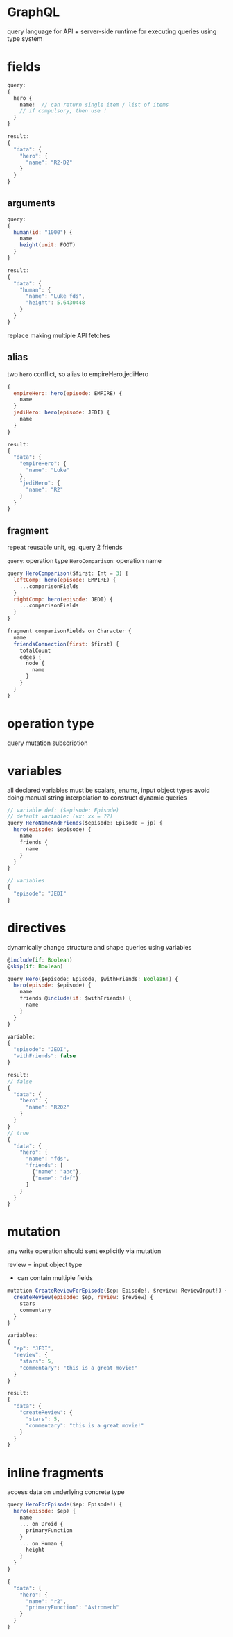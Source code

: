# GraphQL
query language for API + server-side runtime for executing queries using type system

# fields
```js
query:
{
  hero {
    name!  // can return single item / list of items
    // if compulsory, then use !
  }
}

result:
{
  "data": {
    "hero": {
      "name": "R2-D2"
    }
  }
}
```
## arguments
```js
query:
{
  human(id: "1000") {
    name
    height(unit: FOOT)
  }
}

result:
{
  "data": {
    "human": {
      "name": "Luke fds",
      "height": 5.6430448
    }
  }
}
```
replace making multiple API fetches

## alias 
two `hero` conflict, so alias to empireHero,jediHero
```js
{ 
  empireHero: hero(episode: EMPIRE) {
    name
  }
  jediHero: hero(episode: JEDI) {
    name
  }
}

result:
{
  "data": {
    "empireHero": {
      "name": "Luke"
    },
    "jediHero": {
      "name": "R2"
    }
  }
}
```
## fragment
repeat reusable unit, eg. query 2 friends

`query`: operation type
`HeroComparison`: operation name
```js
query HeroComparison($first: Int = 3) {
  leftComp: hero(episode: EMPIRE) {
    ...comparisonFields
  }
  rightComp: hero(episode: JEDI) {
    ...comparisonFields
  }
}

fragment comparisonFields on Character {
  name
  friendsConnection(first: $first) {
    totalCount
    edges {
      node {
        name
      }
    }
  }
}
```

# operation type
query
mutation
subscription

# variables
all declared variables must be scalars, enums, input object types
avoid doing manual string interpolation to construct dynamic queries

```js
// variable def: ($episode: Episode)
// default variable: (xx: xx = ??)
query HeroNameAndFriends($episode: Episode = jp) {
  hero(episode: $episode) {
    name
    friends {
      name
    }
  }
}

// variables
{
  "episode": "JEDI"
}
```

# directives
dynamically change structure and shape queries using variables

```js
@include(if: Boolean)
@skip(if: Boolean)

query Hero($episode: Episode, $withFriends: Boolean!) {
  hero(episode: $episode) {
    name
    friends @include(if: $withFriends) {
      name
    }
  }
}

variable:
{
  "episode": "JEDI",
  "withFriends": false
}

result:
// false
{
  "data": {
    "hero": {
      "name": "R202"      
    }
  }
}
// true
{
  "data": {
    "hero": {
      "name": "fds",
      "friends": [
        {"name": "abc"},
        {"name": "def"}
      ]
    }
  }
}
```

# mutation
any write operation should sent explicitly via mutation

review = input object type
- can contain multiple fields
```js
mutation CreateReviewForEpisode($ep: Episode!, $review: ReviewInput!) {
  createReview(episode: $ep, review: $review) {
    stars
    commentary
  }
}

variables:
{
  "ep": "JEDI",
  "review": {
    "stars": 5,
    "commentary": "this is a great movie!"
  }
}

result:
{
  "data": {
    "createReview": {
      "stars": 5,
      "commentary": "this is a great movie!"
    }
  }
}
```
# inline fragments
access data on underlying concrete type
```js
query HeroForEpisode($ep: Episode!) {
  hero(episode: $ep) {
    name
    ... on Droid {
      primaryFunction
    }
    ... on Human {
      height
    }
  }
}

{
  "data": {
    "hero": {
      "name": "r2",
      "primaryFunction": "Astromech"
    }
  }
}

```























